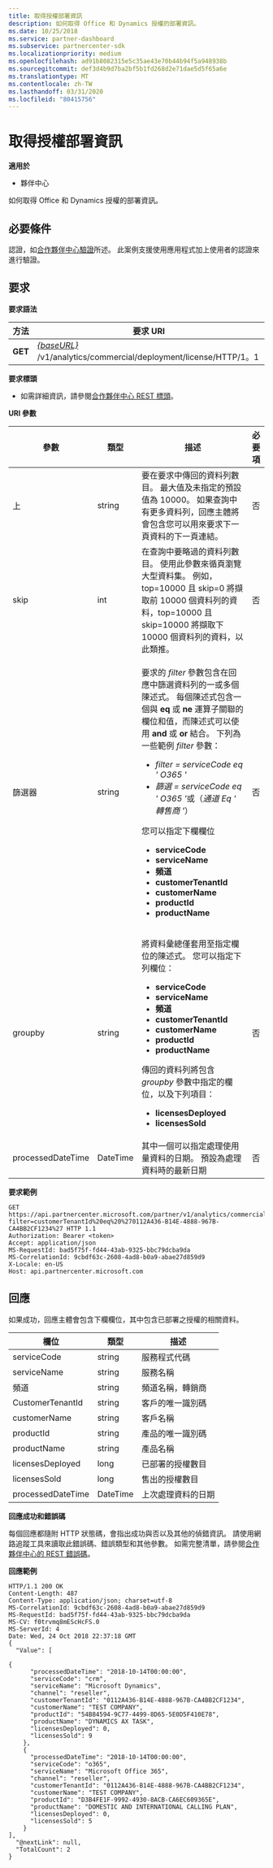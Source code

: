 ```yaml
---
title: 取得授權部署資訊
description: 如何取得 Office 和 Dynamics 授權的部署資訊。
ms.date: 10/25/2018
ms.service: partner-dashboard
ms.subservice: partnercenter-sdk
ms.localizationpriority: medium
ms.openlocfilehash: ad91b8082315e5c35ae43e70b44b94f5a948938b
ms.sourcegitcommit: def3d4b9d7ba2bf5b1fd268d2e71dae5d5f65a6e
ms.translationtype: MT
ms.contentlocale: zh-TW
ms.lasthandoff: 03/31/2020
ms.locfileid: "80415756"
---
```

# <a name="get-licenses-deployment-information"></a>取得授權部署資訊

**適用於**

- 夥伴中心

如何取得 Office 和 Dynamics 授權的部署資訊。

## <a name="span-idprerequisitesspan-idprerequisitesspan-idprerequisitesprerequisites"></a><span id="Prerequisites"/><span id="prerequisites"/><span id="PREREQUISITES"/>必要條件


認證，如[合作夥伴中心驗證](partner-center-authentication.md)所述。 此案例支援使用應用程式加上使用者的認證來進行驗證。


## <a name="span-idrequestspan-idrequestspan-idrequestrequest"></a><span id="Request"/><span id="request"/><span id="REQUEST"/>要求

**要求語法**

| 方法  | 要求 URI                                                                                     |
|---------|-------------------------------------------------------------------------------------------------|
| **GET** | [ *{baseURL}* ](partner-center-rest-urls.md)/v1/analytics/commercial/deployment/license/HTTP/1。1 |

 
**要求標頭**

- 如需詳細資訊，請參閱[合作夥伴中心 REST 標頭](headers.md)。  

**URI 參數**

| 參數         | 類型     | 描述 | 必要項 |  
|-------------------|----------|-------------|----------|  
| 上               | string   | 要在要求中傳回的資料列數目。 最大值及未指定的預設值為 10000。 如果查詢中有更多資料列，回應主體將會包含您可以用來要求下一頁資料的下一頁連結。 | 否 | 
| skip              | int      | 在查詢中要略過的資料列數目。 使用此參數來循頁瀏覽大型資料集。 例如，top=10000 且 skip=0 將擷取前 10000 個資料列的資料，top=10000 且 skip=10000 將擷取下 10000 個資料列的資料，以此類推。 | 否 | 
| 篩選器            | string   | <p>要求的 <em>filter</em> 參數包含在回應中篩選資料列的一或多個陳述式。 每個陳述式包含一個與 **eq** 或 **ne** 運算子關聯的欄位和值，而陳述式可以使用 **and** 或 **or** 結合。 下列為一些範例 <em>filter</em> 參數：</p><ul><li><em>filter = serviceCode eq ' O365 '</em></li><li><em>篩選 = serviceCode eq ' O365 '</em>或（<em>通道 Eq ' 轉售商 '</em>）</li></ul><p>您可以指定下欄欄位</p><ul><li><strong>serviceCode</strong></li><li><strong>serviceName</strong></li><li><strong>頻道</strong></li><li><strong>customerTenantId</strong></li><li><strong>customerName</strong></li><li><strong>productId</strong></li><li><strong>productName</strong></li></ul> | 否 | 
| groupby           | string   | <p>將資料彙總僅套用至指定欄位的陳述式。 您可以指定下列欄位：</p><ul><li><strong>serviceCode</strong></li><li><strong>serviceName</strong></li><li><strong>頻道</strong></li><li><strong>customerTenantId</strong></li><li><strong>customerName</strong></li><li><strong>productId</strong></li><li><strong>productName</strong></li></ul><p>傳回的資料列將包含 <em>groupby</em> 參數中指定的欄位，以及下列項目：</p><ul><li><strong>licensesDeployed</strong></li><li><strong>licensesSold</strong></li></ul> | 否 | 
| processedDateTime | DateTime | 其中一個可以指定處理使用量資料的日期。 預設為處理資料時的最新日期 | 否 | 


**要求範例**

```http
GET https://api.partnercenter.microsoft.com/partner/v1/analytics/commercial/deployment/license?filter=customerTenantId%20eq%20%270112A436-B14E-4888-967B-CA4BB2CF1234%27 HTTP 1.1
Authorization: Bearer <token>
Accept: application/json
MS-RequestId: bad5f75f-fd44-43ab-9325-bbc79dcba9da
MS-CorrelationId: 9cbdf63c-2608-4ad8-b0a9-abae27d859d9
X-Locale: en-US
Host: api.partnercenter.microsoft.com
```


## <a name="span-idresponsespan-idresponsespan-idresponseresponse"></a><span id="Response"/><span id="response"/><span id="RESPONSE"/>回應

如果成功，回應主體會包含下欄欄位，其中包含已部署之授權的相關資料。

| 欄位             | 類型     | 描述                           |
|-------------------|----------|---------------------------------------|
| serviceCode       | string   | 服務程式代碼                          |
| serviceName       | string   | 服務名稱                          |
| 頻道           | string   | 頻道名稱，轉銷商                |
| CustomerTenantId  | string   | 客戶的唯一識別碼    |
| customerName      | string   | 客戶名稱                         |
| productId         | string   | 產品的唯一識別碼     |
| productName       | string   | 產品名稱                          |
| licensesDeployed  | long     | 已部署的授權數目           |
| licensesSold      | long     | 售出的授權數目               |
| processedDateTime | DateTime | 上次處理資料的日期 |



**回應成功和錯誤碼**

每個回應都隨附 HTTP 狀態碼，會指出成功與否以及其他的偵錯資訊。 請使用網路追蹤工具來讀取此錯誤碼、錯誤類型和其他參數。 如需完整清單，請參閱[合作夥伴中心的 REST 錯誤碼](error-codes.md)。

**回應範例**

```http
HTTP/1.1 200 OK 
Content-Length: 487 
Content-Type: application/json; charset=utf-8 
MS-CorrelationId: 9cbdf63c-2608-4ad8-b0a9-abae27d859d9 
MS-RequestId: bad5f75f-fd44-43ab-9325-bbc79dcba9da 
MS-CV: f0trvmq8mEScHcFS.0 
MS-ServerId: 4 
Date: Wed, 24 Oct 2018 22:37:18 GMT
{
  "Value": [
   
{
      "processedDateTime": "2018-10-14T00:00:00",
      "serviceCode": "crm",
      "serviceName": "Microsoft Dynamics",
      "channel": "reseller",
      "customerTenantId": "0112A436-B14E-4888-967B-CA4BB2CF1234",
      "customerName": "TEST COMPANY",
      "productId": "54B84594-9C77-4499-8D65-5E0D5F410E78",
      "productName": "DYNAMICS AX TASK",
      "licensesDeployed": 0,
      "licensesSold": 9
    },
    {
      "processedDateTime": "2018-10-14T00:00:00",
      "serviceCode": "o365",
      "serviceName": "Microsoft Office 365",
      "channel": "reseller",
      "customerTenantId": "0112A436-B14E-4888-967B-CA4BB2CF1234",
      "customerName": "TEST COMPANY",
      "productId": "D3B4FE1F-9992-4930-8ACB-CA6EC609365E",
      "productName": "DOMESTIC AND INTERNATIONAL CALLING PLAN",
      "licensesDeployed": 0,
      "licensesSold": 5
    }
],
  "@nextLink": null,
  "TotalCount": 2
}
```